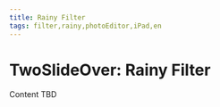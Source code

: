 ```yaml
---
title: Rainy Filter
tags: filter,rainy,photoEditor,iPad,en
---
```


# TwoSlideOver: Rainy Filter

Content TBD
